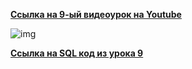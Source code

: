 [**Ссылка на 9-ый видеоурок на Youtube**](https://youtu.be/_H4JA8dbgg8)

![img](https://github.com/Data-Learn/SQL-for-beginners/blob/main/SQL-101%20Modules/Module%201/Lesson%209/images/lesson%209.png)

[**Ссылка на SQL код из урока 9**](https://raw.githubusercontent.com/Data-Learn/SQL-for-beginners/main/SQL-101%20Modules/Module%201/Lesson%209/SQL%20%D1%84%D0%B0%D0%B9%D0%BB%D1%8B/SQL%20%D0%BA%D0%BE%D0%B4%20%D0%B8%D0%B7%20%D1%83%D1%80%D0%BE%D0%BA%D0%B0%209.sql)



